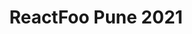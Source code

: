 ---
title: ReactFoo Pune 2021
city: Pune
venue: MCCIA Trade Tower
start: 2021-02-12
end: 2021-02-12
website: https://hasgeek.com/reactfoo/2021-pune/
cfp: https://hasgeek.com/reactfoo/2021-pune/proposals#call-for-proposal
scholarships: false
childcare: false
description: A community for and of front-end engineers to share ReactJS practice.
---